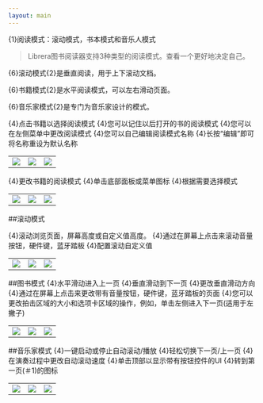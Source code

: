```yaml
---
layout: main
---
```


{1}阅读模式：滚动模式，书本模式和音乐人模式

> Librera图书阅读器支持3种类型的阅读模式。查看一个更好地决定自己。

{6}滚动模式{2}是垂直阅读，用于上下滚动文档。

{6}书籍模式{2}是水平阅读模式，可以左右滑动页面。

{6}音乐家模式{2}是专门为音乐家设计的模式。

{4}点击书籍以选择阅读模式
{4}您可以记住以后打开的书的阅读模式
{4}您可以在左侧菜单中更改阅读模式
{4}您可以自己编辑阅读模式名称
{4}长按“编辑”即可将名称重设为默认名称

||||
|-|-|-|
|![](1.png)|![](2.png)|![](3.png)|

{4}更改书籍的阅读模式
{4}单击底部面板或菜单图标
{4}根据需要选择模式

||||
|-|-|-|
|![](4.png)|![](5.png)|![](6.png)|

##滚动模式

{4}滚动浏览页面，屏幕高度或自定义值高度。
{4}通过在屏幕上点击来滚动音量按钮，硬件键，蓝牙踏板
{4}配置滚动自定义值

||||
|-|-|-|
|![](7.png)|![](8.png)|![](9.png)|

##图书模式
{4}水平滑动进入上一页
{4}垂直滑动到下一页
{4}更改垂直滑动方向
{4}通过在屏幕上点击来更改带有音量按钮，硬件键，蓝牙踏板的页面
{4}您可以更改拍击区域的大小和选项卡区域的操作，例如，单击左侧进入下一页(适用于左撇子)

||||
|-|-|-|
|![](10.png)|![](11.png)|![](12.png)|

##音乐家模式
{4}一键启动或停止自动滚动/播放
{4}轻松切换下一页/上一页
{4}在演奏过程中更改自动滚动速度
{4}单击顶部以显示带有按钮控件的UI
{4}转到第一页(＃1)的图标

||||
|-|-|-|
|![](13.png)|![](14.png)|![](15.png)|

